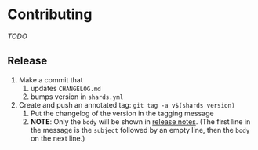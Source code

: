 # Contributing

_TODO_

## Release

1. Make a commit that
    1. updates `CHANGELOG.md`
    1. bumps version in `shards.yml`
1. Create and push an annotated tag: `git tag -a v$(shards version)`
    1. Put the changelog of the version in the tagging message
    1. **NOTE**: Only the `body` will be shown in [release notes]. (The first line in the message is the `subject` followed by an empty line, then the `body` on the next line.)

[release notes]: https://github.com/cloudamqp/amqproxy/releases
